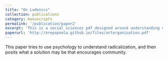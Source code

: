 ```yaml
---
title: "On Ludonics"
collection: publications
category: manuscripts
permalink: '/publication/paper2'
excerpt: 'This is a social sciences pdf designed around understanding cultlike dynamics'
paperurl: 'http://orepopoola.github.io/files/artorganization.pdf'
---
```

This paper tries to use psychology to understand radicalization, and then posits what a solution may be that encourages community.
